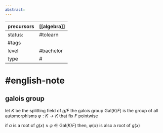 ```yaml
---
abstract:
---
```

| precursors | [[algebra]] |
| ---------- | ----------- |
| status:    | #tolearn    |
| #tags      |             |
| level      | #bachelor   |
| type       | #           |
# #english-note 
## galois group
let $K$ be the splitting field of $g/F$
the galois group $\text{Gal}(K/F)$ is the group of all automorphisms $\varphi:K\to K$ that fix $F$ pointwise


if $\alpha$ is a root of $g(x)\land \varphi\in \text{Gal}(K/F)$ then,
$\varphi(\alpha)$ is also a root of $g(x)$

